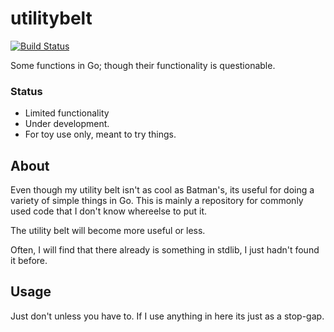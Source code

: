 utilitybelt
===========
[![Build Status](https://travis-ci.org/mohae/utilitybelt.png)](https://travis-ci.org/mohae/utilitybelt)

Some functions in Go; though their functionality is questionable.

### Status
* Limited functionality
* Under development.
* For toy use only, meant to try things.

## About
Even though my utility belt isn't as cool as Batman's, its useful for doing a variety of simple things in Go. This is mainly a repository for commonly used code that I don't know whereelse to put it.

The utility belt will become more useful or less.

Often, I will find that there already is something in stdlib, I just hadn't found it before.

## Usage
Just don't unless you have to. If I use anything in here its just as a stop-gap.
